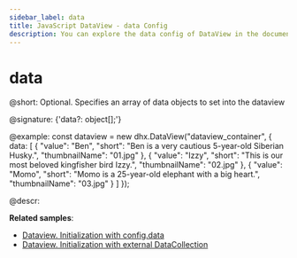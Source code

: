 ```yaml
---
sidebar_label: data
title: JavaScript DataView - data Config 
description: You can explore the data config of DataView in the documentation of the DHTMLX JavaScript UI library. Browse developer guides and API reference, try out code examples and live demos, and download a free 30-day evaluation version of DHTMLX Suite.
---
```


# data

@short: Optional. Specifies an array of data objects to set into the dataview

@signature: {'data?: object[];'}

@example:
const dataview = new dhx.DataView("dataview_container", {
    data: [
    	{
			"value": "Ben",
			"short": "Ben is a very cautious 5-year-old Siberian Husky.",
			"thumbnailName": "01.jpg"
		},
		{
			"value": "Izzy",
			"short": "This is our most beloved kingfisher bird Izzy.",
			"thumbnailName": "02.jpg"
		},
		{
			"value": "Momo",
			"short": "Momo is a 25-year-old elephant with a big heart.",
			"thumbnailName": "03.jpg"
		}
	]
});

@descr: 

**Related samples**:
- [Dataview. Initialization with config.data](https://snippet.dhtmlx.com/s547z4xr)
- [Dataview. Initialization with external DataCollection](https://snippet.dhtmlx.com/t632x22i)

[comment]: # (@related: dataview/data_loading.md)
